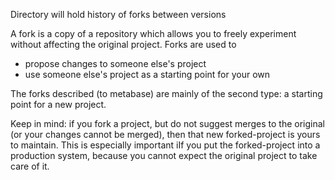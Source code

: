 Directory will hold history of forks between versions

A fork is a copy of a repository which allows you to freely experiment without affecting the original project. Forks are used to 

- propose changes to someone else's project 
- use someone else's project as a starting point for your own 

The forks described (to metabase) are mainly of the second type: a starting point for a new project.

Keep in mind: if you fork a project, but do not suggest merges to the original (or your changes cannot be merged), then that new forked-project is yours to maintain. 
This is especially important iIf you put the forked-project into a production system, because you cannot expect the original project to take care of it.
